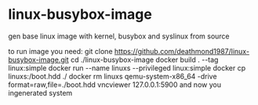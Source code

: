# linux-busybox-image
gen base linux image with kernel, busybox and syslinux from source

to run image you need:
    git clone https://github.com/deathmond1987/linux-busybox-image.git
    cd ./linux-busybox-image
    docker build . --tag linux:simple
    docker run --name linuxs --privileged linux:simple
    docker cp linuxs:/boot.hdd ./
    docker rm linuxs
    qemu-system-x86_64 -drive format=raw,file=./boot.hdd
    vncviewer 127.0.0.1:5900
and now you ingenerated system
